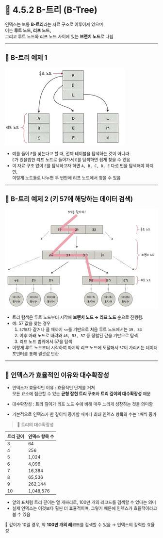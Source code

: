 # 📘 4.5.2 B-트리 (B-Tree)

인덱스는 보통 **B-트리**라는 자료 구조로 이루어져 있으며  
이는 **루트 노드, 리프 노드,**<br>
그리고 루트 노드와 리프 노드 사이에 있는 **브랜치 노드**로 나뉨

---

## 📌 B-트리 예제 1
![B-트리 예시1](./images/ash_btree.jpeg)

- 예를 들어 `E`를 찾는다고 할 때, 전체 테이블을 탐색하는 것이 아니라  
  `E`가 있을법한 리프 노드로 들어가서 `E`를 탐색하면 쉽게 찾을 수 있음  
- 이 자료 구조 없이 `E`를 탐색하고자 하면 `A, B, C, D, E` 다섯 번을 탐색해야 하지만,<br>
  이렇게 노드들로 나누면 두 번만에 리프 노드에서 찾을 수 있음  

---

## 📌 B-트리 예제 2 (키 57에 해당하는 데이터 검색)
![B-트리 예시2](./images/ash_btree2.jpeg)

- 트리 탐색은 루트 노드부터 시작해 **브랜치 노드 → 리프 노드** 순으로 진행됨.  
- 예: 57 값을 찾는 경우  
  1. `57`보다 같거나 클 때까지 `<=`를 기반으로 처음 루트 노드에서는 `39, 83`
  2.  이후 아래 노드로 내려와 `46, 53, 57` 등 정렬된 값을 기반으로 탐색  
  3. 리프 노드 범위에서 57을 탐색  
- 이렇게 루트 노드부터 시작하여 마지막 리프 노드에 도달해서 `57`이 가리키는 데이터 포인터를 통해 결괏값 반환

---

## 📌 인덱스가 효율적인 이유와 대수확장성

- 인덱스가 효율적인 이유 : 효율적인 단계를 거쳐 <br>모든 요소에 접근할 수 있는
  **균형 잡힌 트리 구조**와 **트리 깊이의 대수확장성** 때문

- 대수확장성 : 트리 깊이가 리프 노드 수에 비해 매우 느리게 성장하는 것을 의미함
- 기본적으로 인덱스가 한 깊이씩 증가할 때마다 최대 인덱스 항목의 수는 `4`배씩 증가<br>

  

>📍 트리의 대수확장성

| 트리 깊이 | 인덱스 항목 수 | 
|-----------|----------------|
| 3 | 64 |
| 4 | 256 |
| 5 | 1,024 |
| 6 | 4,096 |
| 7 | 16,384 |
| 8 | 65,536 |
| 9 | 262,144 |
| 10 | 1,048,576 |



- 앞의 표처럼 트리 깊이는 열 개짜리로, 100만 개의 레코드를 검색할 수 있다는 의미
- 실제 인덱스는 이것보다 훨씬 더 효율적이며, 그렇기 때문에 인덱스가 효율적이라고 볼 수 있음


📍 깊이가 10일 경우, 약 **100만 개의 레코드**를 검색할 수 있음 → 인덱스의 강력한 효율성
